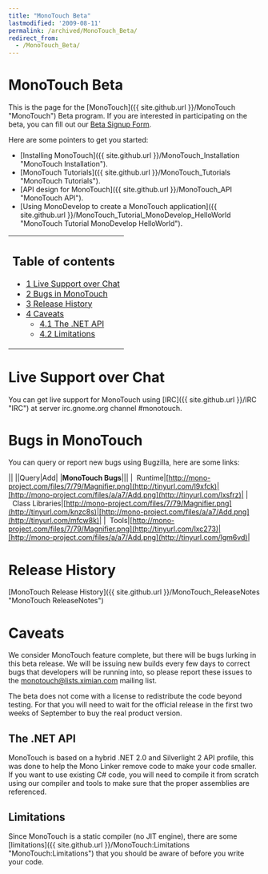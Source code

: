 ```yaml
---
title: "MonoTouch Beta"
lastmodified: '2009-08-11'
permalink: /archived/MonoTouch_Beta/
redirect_from:
  - /MonoTouch_Beta/
---
```


MonoTouch Beta
==============

This is the page for the [MonoTouch]({{ site.github.url }}/MonoTouch "MonoTouch") Beta program. If you are interested in participating on the beta, you can fill out our [Beta Signup Form](http://spreadsheets.google.com/viewform?hl=en&formkey=dHRXeFI5b1NjUWdRRkpiSmxkanh6T1E6MA..).

 Here are some pointers to get you started:

-   [Installing MonoTouch]({{ site.github.url }}/MonoTouch_Installation "MonoTouch Installation").
-   [MonoTouch Tutorials]({{ site.github.url }}/MonoTouch_Tutorials "MonoTouch Tutorials").
-   [API design for MonoTouch]({{ site.github.url }}/MonoTouch_API "MonoTouch API").
-   [Using MonoDevelop to create a MonoTouch application]({{ site.github.url }}/MonoTouch_Tutorial_MonoDevelop_HelloWorld "MonoTouch Tutorial MonoDevelop HelloWorld").

<table>
<col width="100%" />
<tbody>
<tr class="odd">
<td align="left"><h2>Table of contents</h2>
<ul>
<li><a href="#live-support-over-chat">1 Live Support over Chat</a></li>
<li><a href="#bugs-in-monotouch">2 Bugs in MonoTouch</a></li>
<li><a href="#release-history">3 Release History</a></li>
<li><a href="#caveats">4 Caveats</a>
<ul>
<li><a href="#the-net-api">4.1 The .NET API</a></li>
<li><a href="#limitations">4.2 Limitations</a></li>
</ul></li>
</ul></td>
</tr>
</tbody>
</table>

Live Support over Chat
======================

You can get live support for MonoTouch using [IRC]({{ site.github.url }}/IRC "IRC") at server irc.gnome.org channel \#monotouch.

Bugs in MonoTouch
=================

You can query or report new bugs using Bugzilla, here are some links:

||
||Query|Add|
|**MonoTouch Bugs**|||
|  Runtime|[http://mono-project.com/files/7/79/Magnifier.png](http://tinyurl.com/l9xfck)|[http://mono-project.com/files/a/a7/Add.png](http://tinyurl.com/lxsfrz)|
|  Class Libraries|[http://mono-project.com/files/7/79/Magnifier.png](http://tinyurl.com/knzc8s)|[http://mono-project.com/files/a/a7/Add.png](http://tinyurl.com/mfcw8k)|
|  Tools|[http://mono-project.com/files/7/79/Magnifier.png](http://tinyurl.com/lxc273)|[http://mono-project.com/files/a/a7/Add.png](http://tinyurl.com/lgm6vd)|

Release History
===============

[MonoTouch Release History]({{ site.github.url }}/MonoTouch_ReleaseNotes "MonoTouch ReleaseNotes")

Caveats
=======

We consider MonoTouch feature complete, but there will be bugs lurking in this beta release. We will be issuing new builds every few days to correct bugs that developers will be running into, so please report these issues to the monotouch@lists.ximian.com mailing list.

The beta does not come with a license to redistribute the code beyond testing. For that you will need to wait for the official release in the first two weeks of September to buy the real product version.

The .NET API
------------

MonoTouch is based on a hybrid .NET 2.0 and Silverlight 2 API profile, this was done to help the Mono Linker remove code to make your code smaller. If you want to use existing C\# code, you will need to compile it from scratch using our compiler and tools to make sure that the proper assemblies are referenced.

Limitations
-----------

Since MonoTouch is a static compiler (no JIT engine), there are some [limitations]({{ site.github.url }}/MonoTouch:Limitations "MonoTouch:Limitations") that you should be aware of before you write your code.

